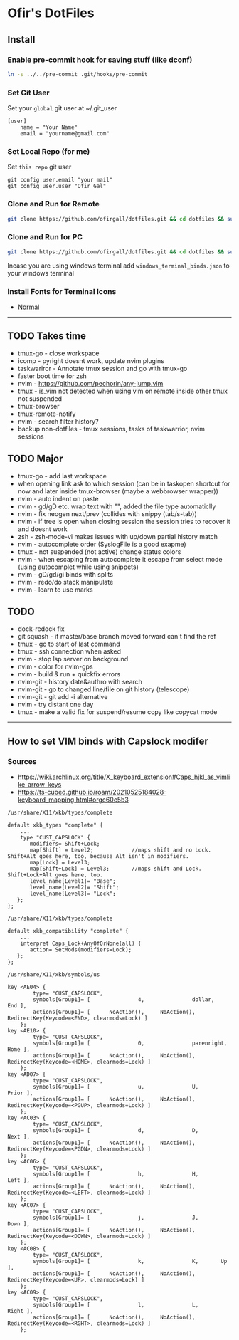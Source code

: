 # Ofir's DotFiles

## Install
### Enable pre-commit hook for saving stuff (like dconf)
```bash
ln -s ../../pre-commit .git/hooks/pre-commit
```

### Set Git User
Set your `global` git user at ~/.git_user
```
[user]
	name = "Your Name"
	email = "yourname@gmail.com"
```

### Set Local Repo (for me)
Set `this repo` git user
```
git config user.email "your mail"
git config user.user "Ofir Gal"
```

### Clone and Run for Remote
```bash
git clone https://github.com/ofirgall/dotfiles.git && cd dotfiles && sudo echo a && ./install --config-file remote.conf.yaml && touch ~/.remote_indicator
```

### Clone and Run for PC
```bash
git clone https://github.com/ofirgall/dotfiles.git && cd dotfiles && sudo echo a && ./install
```

Incase you are using windows terminal add `windows_terminal_binds.json` to your windows terminal

### Install Fonts for Terminal Icons
* [Normal](https://github.com/ryanoasis/nerd-fonts/blob/master/patched-fonts/UbuntuMono/Regular/complete/Ubuntu%20Mono%20Nerd%20Font%20Complete%20Mono.ttf)

---

## TODO Takes time
* tmux-go - close workspace
* icomp - pyright doesnt work, update nvim plugins
* taskwariror - Annotate tmux session and go with tmux-go 
* faster boot time for zsh
* nvim - https://github.com/pechorin/any-jump.vim
* tmux - is_vim not detected when using vim on remote inside other tmux not suspended
* tmux-browser
* tmux-remote-notify
* nvim - search filter history?
* backup non-dotfiles - tmux sessions, tasks of taskwarrior, nvim sessions

## TODO Major
* tmux-go - add last workspace
* when opening link ask to which session (can be in taskopen shortcut for now and later inside tmux-browser (maybe a webbrowser wrapper))
* nvim - auto indent on paste
* nvim - gd/gD etc. wrap text with "", added the file type automaticlly
* nvim - fix neogen next/prev (collides with snippy (tab/s-tab))
* nvim - if tree is open when closing session the session tries to recover it and doesnt work
* zsh - zsh-mode-vi makes issues with up/down partial history match
* nvim - autocomplete order (SyslogFile is a good exapme)
* tmux - not suspended (not active) change status colors 
* nvim - when escaping from autocomplete it escape from select mode (using autocomplet while using snippets)
* nvim - gD/gd/gi binds with splits
* nvim - redo/do stack manipulate
* nvim - learn to use marks

## TODO
* dock-redock fix
* git squash - if master/base branch moved forward can't find the ref
* tmux - go to start of last command
* tmux - ssh connection when asked
* nvim - stop lsp server on background
* nvim - color for nvim-gps
* nvim - build & run + quickfix errors
* nvim-git - history date&authro with search
* nvim-git - go to changed line/file on git history (telescope)
* nvim-git - git add -i alternative
* nvim - try distant one day
* tmux - make a valid fix for suspend/resume copy like copycat mode

---

## How to set VIM binds with Capslock modifer
### Sources
* https://wiki.archlinux.org/title/X_keyboard_extension#Caps_hjkl_as_vimlike_arrow_keys
* https://ts-cubed.github.io/roam/20210525184028-keyboard_mapping.html#orgc60c5b3

`/usr/share/X11/xkb/types/complete`
```
default xkb_types "complete" {
	...
	type "CUST_CAPSLOCK" {
       modifiers= Shift+Lock; 
       map[Shift] = Level2;            //maps shift and no Lock. Shift+Alt goes here, too, because Alt isn't in modifiers.
       map[Lock] = Level3;
       map[Shift+Lock] = Level3;       //maps shift and Lock. Shift+Lock+Alt goes here, too.
       level_name[Level1]= "Base";
       level_name[Level2]= "Shift";
       level_name[Level3]= "Lock";
   };
};
```
`/usr/share/X11/xkb/types/complete`
```
default xkb_compatibility "complete" {
	...
    interpret Caps_Lock+AnyOfOrNone(all) {
       action= SetMods(modifiers=Lock);
   };
};
```
`/usr/share/X11/xkb/symbols/us`
```
key <AE04> {
        type= "CUST_CAPSLOCK",
        symbols[Group1]= [               4,               dollar,        End ],
        actions[Group1]= [      NoAction(),     NoAction(),    RedirectKey(Keycode=<END>, clearmods=Lock) ]
    };
key <AE10> {
        type= "CUST_CAPSLOCK",
        symbols[Group1]= [               0,               parenright,        Home ],
        actions[Group1]= [      NoAction(),     NoAction(),    RedirectKey(Keycode=<HOME>, clearmods=Lock) ]
    };
key <AD07> {
        type= "CUST_CAPSLOCK",
        symbols[Group1]= [               u,               U,        Prior ],
        actions[Group1]= [      NoAction(),     NoAction(),    RedirectKey(Keycode=<PGUP>, clearmods=Lock) ]
    };
key <AC03> {
        type= "CUST_CAPSLOCK",
        symbols[Group1]= [               d,               D,        Next ],
        actions[Group1]= [      NoAction(),     NoAction(),    RedirectKey(Keycode=<PGDN>, clearmods=Lock) ]
    };
key <AC06> {
        type= "CUST_CAPSLOCK",
        symbols[Group1]= [               h,               H,        Left ],
        actions[Group1]= [      NoAction(),     NoAction(),    RedirectKey(Keycode=<LEFT>, clearmods=Lock) ]
    };
key <AC07> {
        type= "CUST_CAPSLOCK",
        symbols[Group1]= [               j,               J,       Down ],
        actions[Group1]= [      NoAction(),     NoAction(),    RedirectKey(Keycode=<DOWN>, clearmods=Lock) ]
    };
key <AC08> {
        type= "CUST_CAPSLOCK",
        symbols[Group1]= [               k,               K,       Up ],
        actions[Group1]= [      NoAction(),     NoAction(),    RedirectKey(Keycode=<UP>, clearmods=Lock) ]
    };
key <AC09> {
        type= "CUST_CAPSLOCK",
        symbols[Group1]= [               l,               L,       Right ],
        actions[Group1]= [      NoAction(),     NoAction(),    RedirectKey(Keycode=<RGHT>, clearmods=Lock) ]
    };
```
